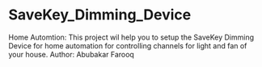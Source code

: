 # SaveKey_Dimming_Device
Home Automtion: This project wil help you to setup the SaveKey Dimming Device for home automation for controlling channels for light and fan of your house. 
Author: Abubakar Farooq
